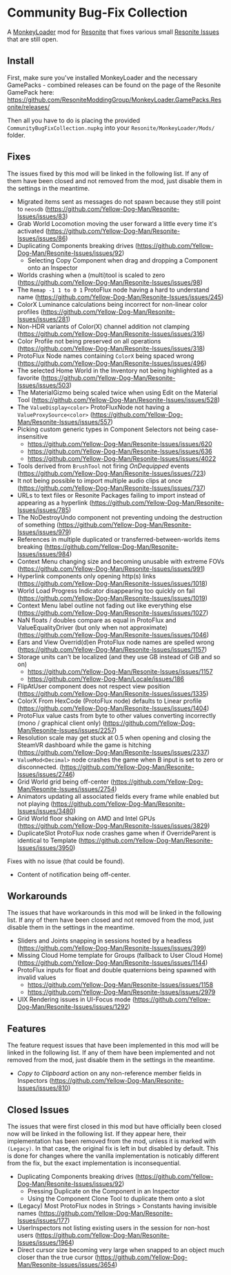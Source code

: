 Community Bug-Fix Collection
============================

A [MonkeyLoader](https://github.com/MonkeyModdingTroop/MonkeyLoader) mod for
[Resonite](https://resonite.com/) that fixes various small
[Resonite Issues](https://github.com/Yellow-Dog-Man/Resonite-Issues/issues)
that are still open.


## Install

First, make sure you've installed MonkeyLoader and the necessary GamePacks - combined releases can be found on the page of the Resonite GamePack here: https://github.com/ResoniteModdingGroup/MonkeyLoader.GamePacks.Resonite/releases/

Then all you have to do is placing the provided `CommunityBugFixCollection.nupkg` into your `Resonite/MonkeyLoader/Mods/` folder.  


## Fixes

The issues fixed by this mod will be linked in the following list.
If any of them have been closed and not removed from the mod,
just disable them in the settings in the meantime.

* Migrated items sent as messages do not spawn because they still point to `neosdb` (https://github.com/Yellow-Dog-Man/Resonite-Issues/issues/83)
* Grab World Locomotion moving the user forward a little every time it's activated (https://github.com/Yellow-Dog-Man/Resonite-Issues/issues/86)
* Duplicating Components breaking drives (https://github.com/Yellow-Dog-Man/Resonite-Issues/issues/92)
	* Selecting Copy Component when drag and dropping a Component onto an Inspector
* Worlds crashing when a (multi)tool is scaled to zero (https://github.com/Yellow-Dog-Man/Resonite-Issues/issues/98)
* The `Remap -1 1 to 0 1` ProtoFlux node having a hard to understand name (https://github.com/Yellow-Dog-Man/Resonite-Issues/issues/245)
* ColorX Luminance calculations being incorrect for non-linear color profiles (https://github.com/Yellow-Dog-Man/Resonite-Issues/issues/281)
* Non-HDR variants of Color(X) channel addition not clamping (https://github.com/Yellow-Dog-Man/Resonite-Issues/issues/316)
* Color Profile not being preserved on all operations (https://github.com/Yellow-Dog-Man/Resonite-Issues/issues/318)
* ProtoFlux Node names containing `ColorX` being spaced wrong (https://github.com/Yellow-Dog-Man/Resonite-Issues/issues/496)
* The selected Home World in the Inventory not being highlighted as a favorite (https://github.com/Yellow-Dog-Man/Resonite-Issues/issues/503)
* The MaterialGizmo being scaled twice when using Edit on the Material Tool (https://github.com/Yellow-Dog-Man/Resonite-Issues/issues/528)
* The `ValueDisplay<color>` ProtoFluxNode not having a `ValueProxySource<color>` (https://github.com/Yellow-Dog-Man/Resonite-Issues/issues/557)
* Picking custom generic types in Component Selectors not being case-insensitive
	* https://github.com/Yellow-Dog-Man/Resonite-Issues/issues/620
	* https://github.com/Yellow-Dog-Man/Resonite-Issues/issues/636
	* https://github.com/Yellow-Dog-Man/Resonite-Issues/issues/4022
* Tools derived from `BrushTool` not firing *OnDequipped* events (https://github.com/Yellow-Dog-Man/Resonite-Issues/issues/723)
* It not being possible to import multiple audio clips at once (https://github.com/Yellow-Dog-Man/Resonite-Issues/issues/737)
* URLs to text files or Resonite Packages failing to import instead of appearing as a hyperlink (https://github.com/Yellow-Dog-Man/Resonite-Issues/issues/785)
* The NoDestroyUndo component not preventing undoing the destruction of something (https://github.com/Yellow-Dog-Man/Resonite-Issues/issues/979)
* References in multiple duplicated or transferred-between-worlds items breaking (https://github.com/Yellow-Dog-Man/Resonite-Issues/issues/984)
* Context Menu changing size and becoming unusable with extreme FOVs (https://github.com/Yellow-Dog-Man/Resonite-Issues/issues/991)
* Hyperlink components only opening http(s) links (https://github.com/Yellow-Dog-Man/Resonite-Issues/issues/1018)
* World Load Progress Indicator disappearing too quickly on fail (https://github.com/Yellow-Dog-Man/Resonite-Issues/issues/1019)
* Context Menu label outline not fading out like everything else (https://github.com/Yellow-Dog-Man/Resonite-Issues/issues/1027)
* NaN floats / doubles compare as equal in ProtoFlux and ValueEqualityDriver (but only when not approximate) (https://github.com/Yellow-Dog-Man/Resonite-Issues/issues/1046)
* Ears and View Overrid(d)en ProtoFlux node names are spelled wrong (https://github.com/Yellow-Dog-Man/Resonite-Issues/issues/1157)
* Storage units can't be localized (and they use GB instead of GiB and so on)
	* https://github.com/Yellow-Dog-Man/Resonite-Issues/issues/1157
	* https://github.com/Yellow-Dog-Man/Locale/issues/186
* FlipAtUser component does not respect view position (https://github.com/Yellow-Dog-Man/Resonite-Issues/issues/1335)
* ColorX From HexCode (ProtoFlux node) defaults to Linear profile (https://github.com/Yellow-Dog-Man/Resonite-Issues/issues/1404)
* ProtoFlux value casts from byte to other values converting incorrectly (mono / graphical client only) (https://github.com/Yellow-Dog-Man/Resonite-Issues/issues/2257)
* Resolution scale may get stuck at 0.5 when opening and closing the SteamVR dashboard while the game is hitching (https://github.com/Yellow-Dog-Man/Resonite-Issues/issues/2337)
* `ValueMod<Decimal>` node crashes the game when B input is set to zero or disconnected. (https://github.com/Yellow-Dog-Man/Resonite-Issues/issues/2746)
* Grid World grid being off-center (https://github.com/Yellow-Dog-Man/Resonite-Issues/issues/2754)
* Animators updating all associated fields every frame while enabled but not playing (https://github.com/Yellow-Dog-Man/Resonite-Issues/issues/3480)
* Grid World floor shaking on AMD and Intel GPUs (https://github.com/Yellow-Dog-Man/Resonite-Issues/issues/3829)
* DuplicateSlot ProtoFlux node crashes game when if OverrideParent is identical to Template (https://github.com/Yellow-Dog-Man/Resonite-Issues/issues/3950)

Fixes with no issue (that could be found).
* Content of notification being off-center.


## Workarounds

The issues that have workarounds in this mod will be linked in the following list.
If any of them have been closed and not removed from the mod,
just disable them in the settings in the meantime.

* Sliders and Joints snapping in sessions hosted by a headless (https://github.com/Yellow-Dog-Man/Resonite-Issues/issues/399)
* Missing Cloud Home template for Groups (fallback to User Cloud Home) (https://github.com/Yellow-Dog-Man/Resonite-Issues/issues/1144)
* ProtoFlux inputs for float and double quaternions being spawned with invalid values
	* https://github.com/Yellow-Dog-Man/Resonite-Issues/issues/1158 
	* https://github.com/Yellow-Dog-Man/Resonite-Issues/issues/2979
* UIX Rendering issues in UI-Focus mode (https://github.com/Yellow-Dog-Man/Resonite-Issues/issues/1292)


## Features

The feature request issues that have been implemented in this mod will be linked in the following list.
If any of them have been implemented and not removed from the mod,
just disable them in the settings in the meantime.

* _Copy to Clipboard_ action on any non-reference member fields in Inspectors (https://github.com/Yellow-Dog-Man/Resonite-Issues/issues/810)


## Closed Issues

The issues that were first closed in this mod but have officially been closed now will be linked in the following list.
If they appear here, their implementation has been removed from the mod,
unless it is marked with `(Legacy)`.
In that case, the original fix is left in but disabled by default.
This is done for changes where the vanilla implementation is noticably different from the fix,
but the exact implementation is inconsequential.

* Duplicating Components breaking drives (https://github.com/Yellow-Dog-Man/Resonite-Issues/issues/92)
	* Pressing Duplicate on the Component in an Inspector
	* Using the Component Clone Tool to duplicate them onto a slot
* (Legacy) Most ProtoFlux nodes in Strings > Constants having invisible names (https://github.com/Yellow-Dog-Man/Resonite-Issues/issues/177)
* UserInspectors not listing existing users in the session for non-host users (https://github.com/Yellow-Dog-Man/Resonite-Issues/issues/1964)
* Direct cursor size becoming very large when snapped to an object much closer than the true cursor (https://github.com/Yellow-Dog-Man/Resonite-Issues/issues/3654)